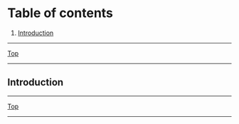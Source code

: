 # Table of contents <br />

1. [Introduction](#scm_intro)<br />
* * *
[Top](#table-of-contents-)
* * *
## Introduction <a name="scm_intro"></a>

* * *
[Top](#table-of-contents-)
* * *
